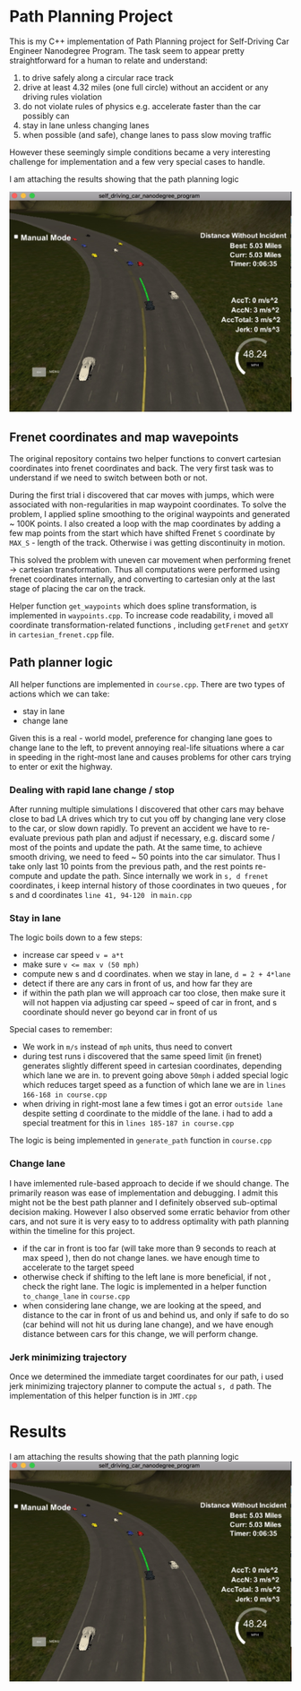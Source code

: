# Path Planning Project
This is my C++ implementation of Path Planning project for Self-Driving Car Engineer Nanodegree Program.
The task seem to appear pretty straightforward for a human to relate and understand: 

1. to drive safely along a circular race track
2. drive at least 4.32 miles (one full circle) without an accident or any driving rules violation
3. do not violate rules of physics e.g. accelerate faster than the car possibly can
4. stay in lane unless changing lanes
5. when possible (and safe), change lanes to pass slow moving traffic

However these seemingly simple conditions became a very interesting challenge 
for implementation and a few very special cases to handle.

I am attaching the results showing that the path planning logic 

![Status](status.jpg)

## Frenet coordinates and map wavepoints
The original repository contains two helper functions to convert 
cartesian coordinates into frenet coordinates and back. The very first task 
was to understand if we need to switch between both or not. 

During the first trial i discovered that car moves with jumps, which were
 associated with non-regularities
in map waypoint coordinates. To solve the problem, I applied spline smoothing
to the original waypoints and generated ~ 100K points. 
I also created a loop with the map coordinates by adding a few map points from the start
which have shifted Frenet `S` coordinate by `MAX_S` - length of the track. Otherwise
i was getting discontinuity in motion.

This solved the problem with uneven car movement when performing frenet -> cartesian transformation.
Thus all computations were performed using frenet coordinates internally,
and converting to cartesian only at the last stage of placing the car on the track.

Helper function `get_waypoints` which does spline transformation, is implemented in `waypoints.cpp`.
To increase code readability, i moved all coordinate transformation-related
functions , including `getFrenet` and `getXY` in `cartesian_frenet.cpp` file.

## Path planner logic
All helper functions are implemented in `course.cpp`. There are two types of actions which we can take:
* stay in lane
* change lane

Given this is a real - world model, preference for changing lane goes to 
change lane to the left, to prevent annoying real-life situations where a car 
in speeding in the right-most lane and causes problems for other cars trying to enter or exit the highway.

### Dealing with rapid lane change / stop
After running multiple simulations I discovered that other cars may behave close to 
bad LA drives which try to cut you off by changing lane very close to the car, or 
slow down rapidly. To prevent an accident we have to re-evaluate previous
path plan and adjust if necessary, e.g. discard some / most of the points and update the path.
At the same time, to achieve smooth driving, we need to feed ~ 50 points into the car simulator.
Thus I take only last 10 points from the previous path, and the rest points re-compute and update the path.
Since internally we work in `s, d frenet` coordinates, i keep internal history 
of those coordinates in two queues , for s and d coordinates `line 41, 94-120 ` in `main.cpp` 
### Stay in lane
The logic boils down to a few steps:
 * increase car speed `v = a*t`
 * make sure `v <= max v (50 mph)`
 * compute new s and d coordinates. when we stay in lane, `d = 2 + 4*lane`
 * detect if there are any cars in front of us, and how far they are
 * if within the path plan we will approach car too close, then make sure it will not happen
 via adjusting car speed ~ speed of car in front, and s coordinate should  never go beyond car in front of us
 
Special cases to remember:
 * We work in `m/s` instead of `mph` units, thus need to convert
 * during test runs i discovered that the same speed limit (in frenet) 
 generates slightly different speed in cartesian coordinates, depending which lane we are in.
 to prevent going above `50mph` i added special logic which reduces target speed as a function of 
 which lane we are in `lines 166-168 in course.cpp`
 * when driving in right-most lane a few times i got an error `outside lane` despite setting
 d coordinate to the middle of the lane. i had to add a special treatment for this
 in `lines 185-187 in course.cpp`
 
 The logic is being implemented in `generate_path` function in  `course.cpp`
### Change lane
I have imlemented rule-based approach to decide if we should change. The primarily reason
was ease of implementation and debugging. I admit this might not be the best 
path planner and I definitely observed sub-optimal decision making.
However I also observed some erratic behavior from other cars, and not sure 
it is very easy to to address optimality with path planning within the 
timeline for this project.

* if the car in front is too far (will take more than 
9 seconds to reach at max speed ), then do not change lanes. we have enough time to accelerate to the
target speed
* otherwise check if shifting to the left lane is more beneficial, if not , check the 
right lane. The logic is implemented in  a helper function `to_change_lane` in `course.cpp`
* when considering lane change, we are looking at the speed, and distance
to the car in front of us and behind us, and only if safe to do so (car behind will not hit us during lane change), and we have 
enough distance between cars for this change, we will perform change.

### Jerk minimizing trajectory
Once we determined the immediate target coordinates for our path, 
i used jerk minimizing trajectory planner to compute the actual 
`s, d` path. The implementation of this helper function is in `JMT.cpp`

# Results
I am attaching the results showing that the path planning logic 
![Status](status.jpg)